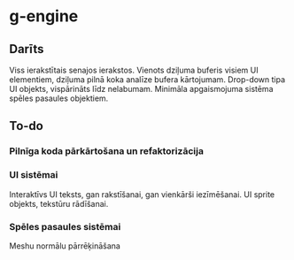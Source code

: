 # g-engine

## Darīts
Viss ierakstītais senajos ierakstos.
Vienots dziļuma buferis visiem UI elementiem, dziļuma pilnā koka analīze bufera kārtojumam.
Drop-down tipa UI objekts, vispārināts līdz nelabumam.
Minimāla apgaismojuma sistēma spēles pasaules objektiem.

## To-do

### Pilnīga koda pārkārtošana un refaktorizācija

### UI sistēmai

Interaktīvs UI teksts, gan rakstīšanai, gan vienkārši iezīmēšanai.
UI sprite objekts, tekstūru rādīšanai.

### Spēles pasaules sistēmai

Meshu normālu pārrēķināšana
